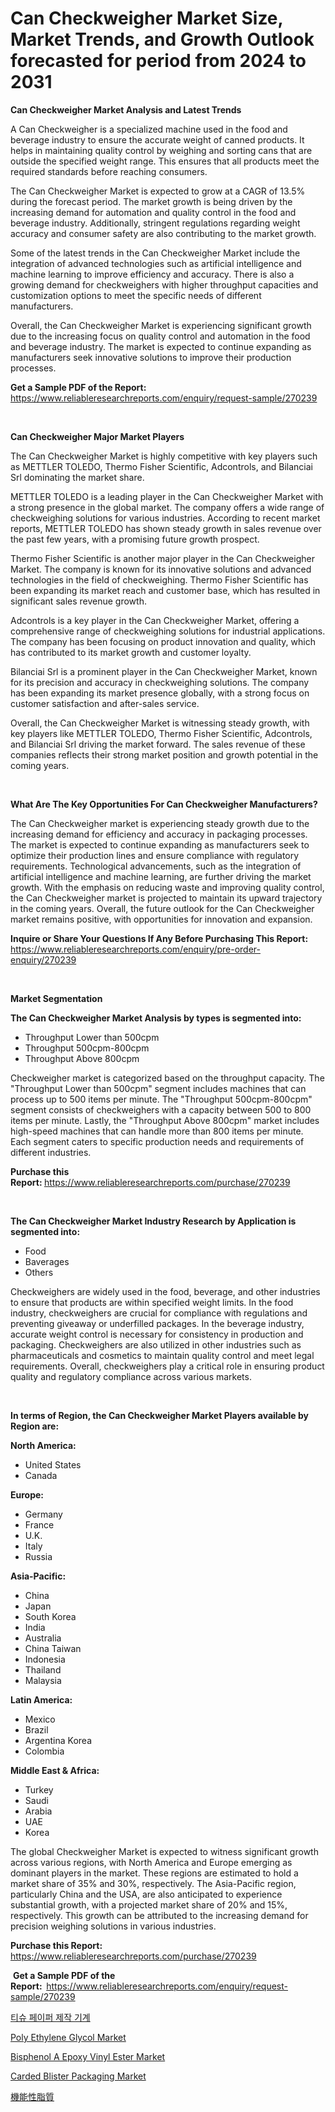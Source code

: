 <p><h1>Can Checkweigher Market Size, Market Trends, and Growth Outlook forecasted for period from 2024 to 2031</h1></p><p><strong>Can Checkweigher Market Analysis and Latest Trends</strong></p>
<p><p>A Can Checkweigher is a specialized machine used in the food and beverage industry to ensure the accurate weight of canned products. It helps in maintaining quality control by weighing and sorting cans that are outside the specified weight range. This ensures that all products meet the required standards before reaching consumers.</p><p>The Can Checkweigher Market is expected to grow at a CAGR of 13.5% during the forecast period. The market growth is being driven by the increasing demand for automation and quality control in the food and beverage industry. Additionally, stringent regulations regarding weight accuracy and consumer safety are also contributing to the market growth.</p><p>Some of the latest trends in the Can Checkweigher Market include the integration of advanced technologies such as artificial intelligence and machine learning to improve efficiency and accuracy. There is also a growing demand for checkweighers with higher throughput capacities and customization options to meet the specific needs of different manufacturers.</p><p>Overall, the Can Checkweigher Market is experiencing significant growth due to the increasing focus on quality control and automation in the food and beverage industry. The market is expected to continue expanding as manufacturers seek innovative solutions to improve their production processes.</p></p>
<p><strong>Get a Sample PDF of the Report:&nbsp;</strong> <a href="https://www.reliableresearchreports.com/enquiry/request-sample/270239">https://www.reliableresearchreports.com/enquiry/request-sample/270239</a></p>
<p>&nbsp;</p>
<p><strong>Can Checkweigher Major Market Players</strong></p>
<p><p>The Can Checkweigher Market is highly competitive with key players such as METTLER TOLEDO, Thermo Fisher Scientific, Adcontrols, and Bilanciai Srl dominating the market share. </p><p>METTLER TOLEDO is a leading player in the Can Checkweigher Market with a strong presence in the global market. The company offers a wide range of checkweighing solutions for various industries. According to recent market reports, METTLER TOLEDO has shown steady growth in sales revenue over the past few years, with a promising future growth prospect.</p><p>Thermo Fisher Scientific is another major player in the Can Checkweigher Market. The company is known for its innovative solutions and advanced technologies in the field of checkweighing. Thermo Fisher Scientific has been expanding its market reach and customer base, which has resulted in significant sales revenue growth.</p><p>Adcontrols is a key player in the Can Checkweigher Market, offering a comprehensive range of checkweighing solutions for industrial applications. The company has been focusing on product innovation and quality, which has contributed to its market growth and customer loyalty.</p><p>Bilanciai Srl is a prominent player in the Can Checkweigher Market, known for its precision and accuracy in checkweighing solutions. The company has been expanding its market presence globally, with a strong focus on customer satisfaction and after-sales service.</p><p>Overall, the Can Checkweigher Market is witnessing steady growth, with key players like METTLER TOLEDO, Thermo Fisher Scientific, Adcontrols, and Bilanciai Srl driving the market forward. The sales revenue of these companies reflects their strong market position and growth potential in the coming years.</p></p>
<p>&nbsp;</p>
<p><strong>What Are The Key Opportunities For Can Checkweigher Manufacturers?</strong></p>
<p><p>The Can Checkweigher market is experiencing steady growth due to the increasing demand for efficiency and accuracy in packaging processes. The market is expected to continue expanding as manufacturers seek to optimize their production lines and ensure compliance with regulatory requirements. Technological advancements, such as the integration of artificial intelligence and machine learning, are further driving the market growth. With the emphasis on reducing waste and improving quality control, the Can Checkweigher market is projected to maintain its upward trajectory in the coming years. Overall, the future outlook for the Can Checkweigher market remains positive, with opportunities for innovation and expansion.</p></p>
<p><strong>Inquire or Share Your Questions If Any Before Purchasing This Report:</strong> <a href="https://www.reliableresearchreports.com/enquiry/pre-order-enquiry/270239">https://www.reliableresearchreports.com/enquiry/pre-order-enquiry/270239</a></p>
<p>&nbsp;</p>
<p><strong>Market Segmentation</strong></p>
<p><strong>The Can Checkweigher Market Analysis by types is segmented into:</strong></p>
<p><ul><li>Throughput Lower than 500cpm</li><li>Throughput 500cpm-800cpm</li><li>Throughput Above 800cpm</li></ul></p>
<p><p>Checkweigher market is categorized based on the throughput capacity. The "Throughput Lower than 500cpm" segment includes machines that can process up to 500 items per minute. The "Throughput 500cpm-800cpm" segment consists of checkweighers with a capacity between 500 to 800 items per minute. Lastly, the "Throughput Above 800cpm" market includes high-speed machines that can handle more than 800 items per minute. Each segment caters to specific production needs and requirements of different industries.</p></p>
<p><strong>Purchase this Report:&nbsp;</strong><a href="https://www.reliableresearchreports.com/purchase/270239">https://www.reliableresearchreports.com/purchase/270239</a></p>
<p>&nbsp;</p>
<p><strong>The Can Checkweigher Market Industry Research by Application is segmented into:</strong></p>
<p><ul><li>Food</li><li>Baverages</li><li>Others</li></ul></p>
<p><p>Checkweighers are widely used in the food, beverage, and other industries to ensure that products are within specified weight limits. In the food industry, checkweighers are crucial for compliance with regulations and preventing giveaway or underfilled packages. In the beverage industry, accurate weight control is necessary for consistency in production and packaging. Checkweighers are also utilized in other industries such as pharmaceuticals and cosmetics to maintain quality control and meet legal requirements. Overall, checkweighers play a critical role in ensuring product quality and regulatory compliance across various markets.</p></p>
<p>&nbsp;</p>
<p><strong>In terms of Region, the Can Checkweigher Market Players available by Region are:</strong></p>
<p>
    <p> <strong> North America: </strong>
        <ul>
            <li>United States</li>
            <li>Canada</li>
        </ul>
        </p> 
    <p> <strong> Europe: </strong>
        <ul>
            <li>Germany</li>
            <li>France</li>
            <li>U.K.</li>
            <li>Italy</li>
            <li>Russia</li>
        </ul>
        </p> 
    <p> <strong> Asia-Pacific: </strong>
        <ul>
            <li>China</li>
            <li>Japan</li>
            <li>South Korea</li>
            <li>India</li>
            <li>Australia</li>
            <li>China Taiwan</li>
            <li>Indonesia</li>
            <li>Thailand</li>
            <li>Malaysia</li>
        </ul>
        </p> 
    <p> <strong> Latin America: </strong>
        <ul>
            <li>Mexico</li>
            <li>Brazil</li>
            <li>Argentina Korea</li>
            <li>Colombia</li>
        </ul>
        </p> 
    <p> <strong> Middle East & Africa: </strong>
        <ul>
            <li>Turkey</li>
            <li>Saudi</li>
            <li>Arabia</li>
            <li>UAE</li>
            <li>Korea</li>
        </ul>
    </p>
    </p>
<p><p>The global Checkweigher Market is expected to witness significant growth across various regions, with North America and Europe emerging as dominant players in the market. These regions are estimated to hold a market share of 35% and 30%, respectively. The Asia-Pacific region, particularly China and the USA, are also anticipated to experience substantial growth, with a projected market share of 20% and 15%, respectively. This growth can be attributed to the increasing demand for precision weighing solutions in various industries.</p></p>
<p><strong>Purchase this Report: </strong><a href="https://www.reliableresearchreports.com/purchase/270239">https://www.reliableresearchreports.com/purchase/270239</a></p>
<p>&nbsp;<strong>Get a Sample PDF of the Report:&nbsp;&nbsp;</strong><a href="https://www.reliableresearchreports.com/enquiry/request-sample/270239">https://www.reliableresearchreports.com/enquiry/request-sample/270239</a></p>
<p><strong></strong></p>
<p><p><a href="https://medium.com/@sarissaschmalingtr6fz2739/%ED%9C%B4%EC%A7%80-%EC%A0%9C%EC%A1%B0%EA%B8%B0%EA%B3%84-%EC%8B%9C%EC%9E%A5-%EB%B3%B4%EA%B3%A0%EC%84%9C%EB%8A%94-%EC%9D%B4-%EC%8B%9C%EC%9E%A5%EC%9D%98-%EC%B5%9C%EC%8B%A0-%ED%8A%B8%EB%A0%8C%EB%93%9C%EC%99%80-%EC%84%B1%EC%9E%A5-%EA%B8%B0%ED%9A%8C%EB%A5%BC-%EB%B0%9D%ED%98%80%EC%A4%8D%EB%8B%88%EB%8B%A4-bd3a54f9873f">티슈 페이퍼 제작 기계</a></p><p><a href="https://cat-emmental-94b.notion.site/Poly-Ethylene-Glycol-Market-Size-Growth-Outlook-from-2024-to-2031-projecting-at-Market-s-Trends-An-5e32b1f412dd4e188868af3c5fedf7b4">Poly Ethylene Glycol Market</a></p><p><a href="https://github.com/Sherrillcrooksxa8i18ucf2m/Market-Research-Report-List-1/blob/main/bisphenol-a-epoxy-vinyl-ester-market.md">Bisphenol A Epoxy Vinyl Ester Market</a></p><p><a href="https://silk-columnist-571.notion.site/Global-Carded-Blister-Packaging-Market-by-Types-Applications-and-Major-Players-with-Regional-Grow-cb4095aeac6e4ffd92620b42f6456764">Carded Blister Packaging Market</a></p><p><a href="https://medium.com/@dx0328/%E6%A9%9F%E8%83%BD%E6%80%A7%E8%84%82%E8%B3%AA%E5%B8%82%E5%A0%B4%E3%81%AE%E5%B1%95%E6%9C%9B-%E7%94%A3%E6%A5%AD%E6%A6%82%E8%A6%81%E3%81%A8%E4%BA%88%E6%B8%AC-2024%E5%B9%B4%E3%81%8B%E3%82%892031%E5%B9%B4-7743949e32e2">機能性脂質</a></p></p>